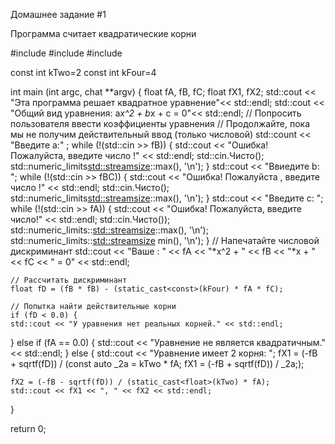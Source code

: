 
 Домашнее задание  #1
 
  Программа считает квадратические корни 


  #include <cmath>
  #include <iostream>
  #include <limits>

 
   const int kTwo=2
   const int kFour=4

   int main (int argc, chat  **argv) { 
    float fA, fB, fC;
    float fX1, fX2;
    std::cout << "Эта программа решает квадратное уравнение"<< std::endl;
   std::cout << "Общий вид уравнения:  a*x^2 + b*x + c = 0"<< std::endl;
    // Попросить пользователя ввести коэффициенты уравнения
    // Продолжайте, пока мы не получим действительный ввод (только числовой)
    std::count << "Введите a:" ;
    while (!(std::cin >> fB)) {
    std::cout << "Ошибка! Пожалуйста, введите число !" << std::endl;
    std::cin.Чисто();
    std::numeric_limits<std::streamsize>::max(), '\n');
       }
      std::cout << "Ввиедите b: ";
      while (!(std::cin >> fBC)) {
    std::cout << "Ошибка! Пожалуйста , введите число !" << std::endl;
    std::cin.Чисто();
      std::numeric_limits<std::streamsize>::max(), '\n');
     }
    std::cout << "Введите c: ";
    while (!(std::cin >> fA)) {
    std::cout << "Ошибка! Пожалуйста, введите число!" << std::endl;
    std::cin.Чисто());
    std::numeric_limits::<std::streamsize>::max(), '\n');
    std::numeric_limits::<std::streamsize> min(), '\n');
    }
    //   Напечатайте числовой дискриминант 
    std::cout << "Ваше : " << fA << "*x^2 + " << fB << "*x + " << fC
            << " = 0" << std::endl;

    // Рассчитать дискриминант 
    float fD = (fB * fB) - (static_cast<const>(kFour) * fA * fC);

    // Попытка найти действительные корни
    if (fD < 0.0) {
    std::cout << "У уравнения нет реальных корней." << std::endl;
   } else if (fA == 0.0) {
    std::cout << "Уравнение не является квадратичным." << std::endl;
   } else {
    std::cout << "Уравнение имеет 2 корня: ";
    fX1 = (-fB + sqrtf(fD)) / (const auto _2a = kTwo * fA;
   fX1 = (-fB + sqrtf(fD)) / _2a;);
   
    fX2 = (-fB - sqrtf(fD)) / (static_cast<float>(kTwo) * fA);
    std::cout << fX1 << ", " << fX2 << std::endl;
  }

  return 0;
